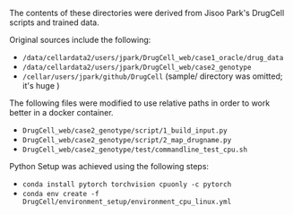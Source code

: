 The contents of these directories were derived from Jisoo Park's DrugCell scripts and trained data.

Original sources include the following:

- ```/data/cellardata2/users/jpark/DrugCell_web/case1_oracle/drug_data```
- ```/data/cellardata2/users/jpark/DrugCell_web/case2_genotype```
- ```/cellar/users/jpark/github/DrugCell``` (sample/ directory was omitted; it's huge )

The following files were modified to use relative paths in order to work better in a docker container.
- ```DrugCell_web/case2_genotype/script/1_build_input.py```
- ```DrugCell_web/case2_genotype/script/2_map_drugname.py```
- ```DrugCell_web/case2_genotype/test/commandline_test_cpu.sh```

Python Setup was achieved using the following steps:
- ```conda install pytorch torchvision cpuonly -c pytorch```
- ```conda env create -f DrugCell/environment_setup/environment_cpu_linux.yml```
